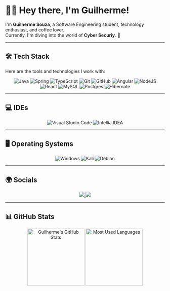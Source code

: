 # 👋🏻 Hey there, I'm Guilherme! 
I'm **Guilherme Souza**, a Software Engineering student, technology enthusiast, and coffee lover.  
Currently, I'm diving into the world of **Cyber Securiy**. 🌟  

---

## 🛠 Tech Stack
Here are the tools and technologies I work with:

<div align="center">
  
  ![Java](https://img.shields.io/badge/java-%23ED8B00.svg?style=for-the-badge&logo=openjdk&logoColor=white)
  ![Spring](https://img.shields.io/badge/spring-%236DB33F.svg?style=for-the-badge&logo=spring&logoColor=white)
  ![TypeScript](https://img.shields.io/badge/typescript-%23007ACC.svg?style=for-the-badge&logo=typescript&logoColor=white)
  ![Git](https://img.shields.io/badge/git-%23F05033.svg?style=for-the-badge&logo=git&logoColor=white)
  ![GitHub](https://img.shields.io/badge/github-%23121011.svg?style=for-the-badge&logo=github&logoColor=white)
  ![Angular](https://img.shields.io/badge/angular-%23DD0031.svg?style=for-the-badge&logo=angular&logoColor=white)
  ![NodeJS](https://img.shields.io/badge/node.js-6DA55F?style=for-the-badge&logo=node.js&logoColor=white)
  ![React](https://img.shields.io/badge/react-%2320232a.svg?style=for-the-badge&logo=react&logoColor=%2361DAFB)
  ![MySQL](https://img.shields.io/badge/mysql-4479A1.svg?style=for-the-badge&logo=mysql&logoColor=white)
  ![Postgres](https://img.shields.io/badge/postgres-%23316192.svg?style=for-the-badge&logo=postgresql&logoColor=white)
  ![Hibernate](https://img.shields.io/badge/Hibernate-59666C?style=for-the-badge&logo=Hibernate&logoColor=white)
</div>

---

## 💻 IDEs
<div align="center">
  
  ![Visual Studio Code](https://img.shields.io/badge/Visual%20Studio%20Code-0078d7.svg?style=for-the-badge&logo=visual-studio-code&logoColor=white)
  ![IntelliJ IDEA](https://img.shields.io/badge/IntelliJIDEA-000000.svg?style=for-the-badge&logo=intellij-idea&logoColor=white)
</div>

---

## 🖥 Operating Systems
<div align="center">
  
  ![Windows](https://img.shields.io/badge/Windows-0078D6?style=for-the-badge&logo=windows&logoColor=white)
  ![Kali](https://img.shields.io/badge/Kali-268BEE?style=for-the-badge&logo=kalilinux&logoColor=white)
  ![Debian](https://img.shields.io/badge/Debian-D70A53?style=for-the-badge&logo=debian&logoColor=white)
</div>

---

## 🌍 Socials
<div align="center">
  <a href="https://www.instagram.com/guisouza.dev/" target="_blank">
    <img src="https://img.shields.io/badge/Instagram-E4405F?style=for-the-badge&logo=instagram&logoColor=white">
  </a>
  <a href="https://www.linkedin.com/in/guilherme-philippsen/" target="_blank">
    <img src="https://img.shields.io/badge/LinkedIn-0077B5?style=for-the-badge&logo=linkedin&logoColor=white">
  </a>
</div>

---

## 📊 GitHub Stats
<div align="center">
  <img height="180em" src="https://github-readme-stats.vercel.app/api?username=guiphilippsen&show_icons=true&theme=radical" alt="Guilherme's GitHub Stats"/>
  <img height="180em" src="https://github-readme-stats.vercel.app/api/top-langs/?username=guiphilippsen&layout=compact&langs_count=16&theme=radical" alt="Most Used Languages"/>
</div>
